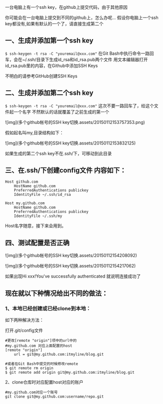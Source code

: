 一台电脑上有一个ssh key，在github上提交代码，由于其他原因

你可能会在一台电脑上提交到不同的github上，怎么办呢...
假设你电脑上一个ssh key都没有,如果有默认的一个了，请直接生成第二个

## 一、生成并添加第一个ssh key

`$ ssh-keygen -t rsa -C "youremail@xxx.com"`
在Git Bash中执行命令一路回车，会在~/.ssh/目录下生成id_rsa和id_rsa.pub两个文件
用文本编辑器打开id_rsa.pub里的内容，在Github中添加SSH Keys

不明白的请参考GitHub创建SSH Keys


## 二、生成并添加第二个ssh key

`$ ssh-keygen -t rsa -C "youremail@xxx.com"`
这次不要一路回车了，给这个文件起一个名字 不然默认的话就覆盖了之前生成的第一个

 ![img](多个github帐号的SSH key切换.assets/20150112153757353.png) 


假如起名叫my,目录结构如下：

 ![img](多个github帐号的SSH key切换.assets/20150112153832125) 

如果生成的第二个ssh key不在.ssh/下，可移动到此目录



## 三、在.ssh/下创建config文件 内容如下：

```shell
Host github.com
    HostName github.com
    PreferredAuthentications publickey
    IdentityFile ~/.ssh/id_rsa

Host my.github.com
    HostName github.com
    PreferredAuthentications publickey
    IdentityFile ~/.ssh/my
```

Host名字随意，接下来会用到。

## 四、测试配置是否正确

 ![img](多个github帐号的SSH key切换.assets/20150112154208092) 

 ![img](多个github帐号的SSH key切换.assets/20150112154217062) 



如果出现Hi xxx!You've successfully authenticated 就说明连接成功了



## 现在就以下种情况给出不同的做法：

### 1、本地已经创建或已经clone到本地：

如下两种解决方法：

打开.git/config文件

``` shell
#更改[remote "origin"]项中的url中的
#my.github.com 对应上面配置的host
[remote "origin"]
	url = git@my.github.com:itmyline/blog.git

#或者在Git Bash中提交的时候修改remote
$ git remote rm origin
$ git remote add origin git@my.github.com:itmyline/blog.git
```

 2、clone仓库时对应配置host对应的账户 

```shell
#my.github.com对应一个账号
git clone git@my.github.com:username/repo.git
```





